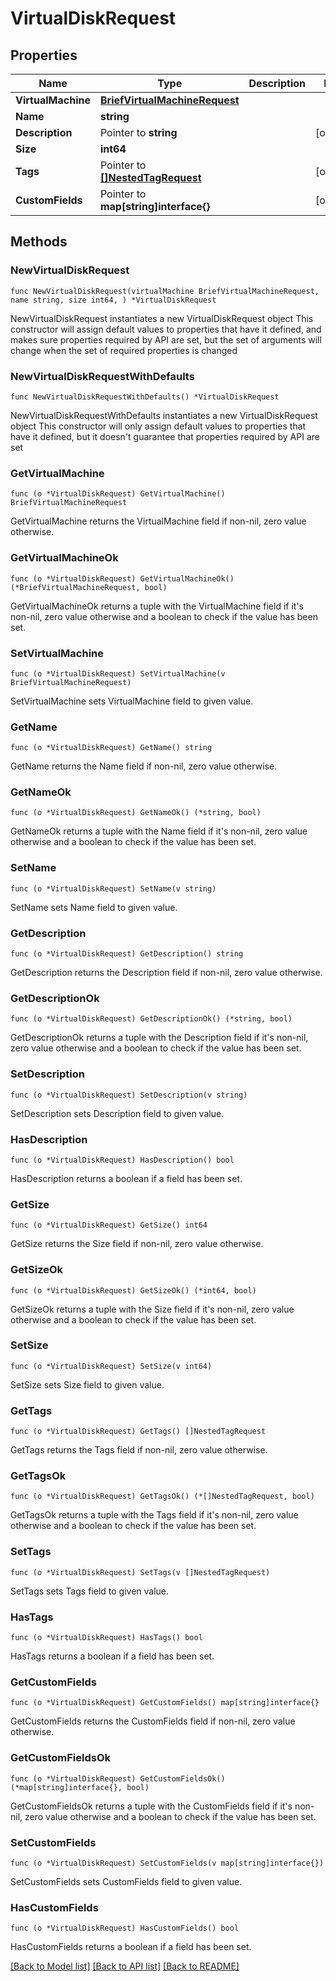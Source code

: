 # VirtualDiskRequest

## Properties

Name | Type | Description | Notes
------------ | ------------- | ------------- | -------------
**VirtualMachine** | [**BriefVirtualMachineRequest**](BriefVirtualMachineRequest.md) |  | 
**Name** | **string** |  | 
**Description** | Pointer to **string** |  | [optional] 
**Size** | **int64** |  | 
**Tags** | Pointer to [**[]NestedTagRequest**](NestedTagRequest.md) |  | [optional] 
**CustomFields** | Pointer to **map[string]interface{}** |  | [optional] 

## Methods

### NewVirtualDiskRequest

`func NewVirtualDiskRequest(virtualMachine BriefVirtualMachineRequest, name string, size int64, ) *VirtualDiskRequest`

NewVirtualDiskRequest instantiates a new VirtualDiskRequest object
This constructor will assign default values to properties that have it defined,
and makes sure properties required by API are set, but the set of arguments
will change when the set of required properties is changed

### NewVirtualDiskRequestWithDefaults

`func NewVirtualDiskRequestWithDefaults() *VirtualDiskRequest`

NewVirtualDiskRequestWithDefaults instantiates a new VirtualDiskRequest object
This constructor will only assign default values to properties that have it defined,
but it doesn't guarantee that properties required by API are set

### GetVirtualMachine

`func (o *VirtualDiskRequest) GetVirtualMachine() BriefVirtualMachineRequest`

GetVirtualMachine returns the VirtualMachine field if non-nil, zero value otherwise.

### GetVirtualMachineOk

`func (o *VirtualDiskRequest) GetVirtualMachineOk() (*BriefVirtualMachineRequest, bool)`

GetVirtualMachineOk returns a tuple with the VirtualMachine field if it's non-nil, zero value otherwise
and a boolean to check if the value has been set.

### SetVirtualMachine

`func (o *VirtualDiskRequest) SetVirtualMachine(v BriefVirtualMachineRequest)`

SetVirtualMachine sets VirtualMachine field to given value.


### GetName

`func (o *VirtualDiskRequest) GetName() string`

GetName returns the Name field if non-nil, zero value otherwise.

### GetNameOk

`func (o *VirtualDiskRequest) GetNameOk() (*string, bool)`

GetNameOk returns a tuple with the Name field if it's non-nil, zero value otherwise
and a boolean to check if the value has been set.

### SetName

`func (o *VirtualDiskRequest) SetName(v string)`

SetName sets Name field to given value.


### GetDescription

`func (o *VirtualDiskRequest) GetDescription() string`

GetDescription returns the Description field if non-nil, zero value otherwise.

### GetDescriptionOk

`func (o *VirtualDiskRequest) GetDescriptionOk() (*string, bool)`

GetDescriptionOk returns a tuple with the Description field if it's non-nil, zero value otherwise
and a boolean to check if the value has been set.

### SetDescription

`func (o *VirtualDiskRequest) SetDescription(v string)`

SetDescription sets Description field to given value.

### HasDescription

`func (o *VirtualDiskRequest) HasDescription() bool`

HasDescription returns a boolean if a field has been set.

### GetSize

`func (o *VirtualDiskRequest) GetSize() int64`

GetSize returns the Size field if non-nil, zero value otherwise.

### GetSizeOk

`func (o *VirtualDiskRequest) GetSizeOk() (*int64, bool)`

GetSizeOk returns a tuple with the Size field if it's non-nil, zero value otherwise
and a boolean to check if the value has been set.

### SetSize

`func (o *VirtualDiskRequest) SetSize(v int64)`

SetSize sets Size field to given value.


### GetTags

`func (o *VirtualDiskRequest) GetTags() []NestedTagRequest`

GetTags returns the Tags field if non-nil, zero value otherwise.

### GetTagsOk

`func (o *VirtualDiskRequest) GetTagsOk() (*[]NestedTagRequest, bool)`

GetTagsOk returns a tuple with the Tags field if it's non-nil, zero value otherwise
and a boolean to check if the value has been set.

### SetTags

`func (o *VirtualDiskRequest) SetTags(v []NestedTagRequest)`

SetTags sets Tags field to given value.

### HasTags

`func (o *VirtualDiskRequest) HasTags() bool`

HasTags returns a boolean if a field has been set.

### GetCustomFields

`func (o *VirtualDiskRequest) GetCustomFields() map[string]interface{}`

GetCustomFields returns the CustomFields field if non-nil, zero value otherwise.

### GetCustomFieldsOk

`func (o *VirtualDiskRequest) GetCustomFieldsOk() (*map[string]interface{}, bool)`

GetCustomFieldsOk returns a tuple with the CustomFields field if it's non-nil, zero value otherwise
and a boolean to check if the value has been set.

### SetCustomFields

`func (o *VirtualDiskRequest) SetCustomFields(v map[string]interface{})`

SetCustomFields sets CustomFields field to given value.

### HasCustomFields

`func (o *VirtualDiskRequest) HasCustomFields() bool`

HasCustomFields returns a boolean if a field has been set.


[[Back to Model list]](../README.md#documentation-for-models) [[Back to API list]](../README.md#documentation-for-api-endpoints) [[Back to README]](../README.md)



